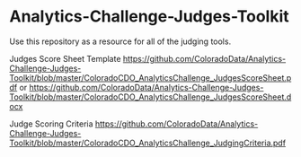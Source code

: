 # Analytics-Challenge-Judges-Toolkit

Use this repository as a resource for all of the judging tools.

Judges Score Sheet Template
https://github.com/ColoradoData/Analytics-Challenge-Judges-Toolkit/blob/master/ColoradoCDO_AnalyticsChallenge_JudgesScoreSheet.pdf
or
https://github.com/ColoradoData/Analytics-Challenge-Judges-Toolkit/blob/master/ColoradoCDO_AnalyticsChallenge_JudgesScoreSheet.docx

Judge Scoring Criteria
https://github.com/ColoradoData/Analytics-Challenge-Judges-Toolkit/blob/master/ColoradoCDO_AnalyticsChallenge_JudgingCriteria.pdf

